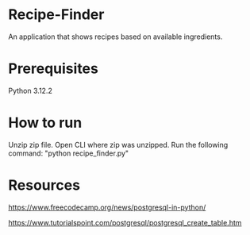 # Recipe-Finder
 An application that shows recipes based on available ingredients.

# Prerequisites
Python 3.12.2

# How to run
Unzip zip file.
Open CLI where zip was unzipped.
Run the following command:
    "python recipe_finder.py"

# Resources
https://www.freecodecamp.org/news/postgresql-in-python/

https://www.tutorialspoint.com/postgresql/postgresql_create_table.htm
